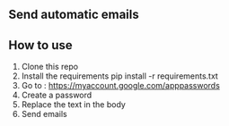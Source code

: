 ## Send automatic emails

## How to use

1. Clone this repo
2. Install the requirements pip install -r requirements.txt
3. Go to : https://myaccount.google.com/apppasswords
4. Create a password
5. Replace the text in the body
6. Send emails
